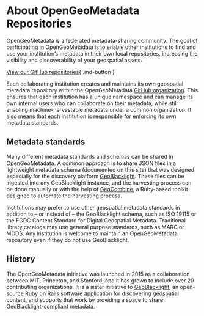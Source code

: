 # About OpenGeoMetadata Repositories

OpenGeoMetadata is a federated metadata-sharing community. The goal of participating in OpenGeoMetadata is to enable other institutions to find and use your institution’s metadata in their own local repositories, increasing the visibility and discoverability of your geospatial assets.

[View our GitHub repositories](https://github.com/OpenGeoMetadata){ .md-button }

Each collaborating institution creates and maintains its own geospatial metadata repository within the OpenGeoMetadata [GitHub organization](https://github.com/opengeometadata). This ensures that each institution has a unique namespace and can manage its own internal users who can collaborate on their metadata, while still enabling machine-harvestable metadata under a common organization. It also means that each institution is responsible for enforcing its own metadata standards.

## Metadata standards
Many different metadata standards and schemas can be shared in OpenGeoMetadata. A common approach is to share JSON files in a lightweight metadata schema (documented on this site) that was designed especially for the discovery platform [GeoBlacklight](https://github.com/geoblacklight). These files can be ingested into any GeoBlacklight instance, and the harvesting process can be done manually or with the help of [GeoCombine](https://github.com/OpenGeoMetadata/GeoCombine), a Ruby-based toolkit designed to automate the harvesting process.

Institutions may prefer to use other geospatial metadata standards in addition to – or instead of – the GeoBlacklight schema, such as ISO 19115 or the FGDC Content Standard for Digital Geospatial Metadata. Traditional library catalogs may use general purpose standards, such as MARC or MODS. Any institution is welcome to maintain an OpenGeoMetadata repository even if they do not use GeoBlacklight.

## History
The OpenGeoMetadata initiative was launched in 2015 as a collaboration between MIT, Princeton, and Stanford, and it has grown to include over 20 contributing organizations. It is a sister initiative to [GeoBlacklight](https://geoblacklight.org), an open-source Ruby on Rails software application for discovering geospatial content, and supports that work by providing a space to share GeoBlacklight-compliant metadata.
